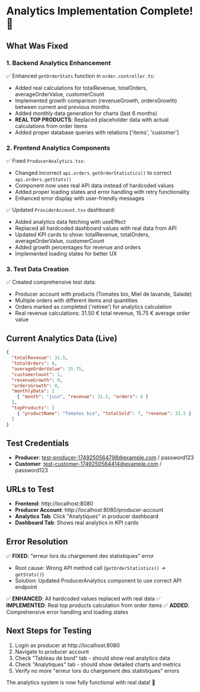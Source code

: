 # Analytics Implementation Complete! 🎉

## What Was Fixed

### 1. **Backend Analytics Enhancement**
✅ Enhanced `getOrderStats` function in `order.controller.ts`:
- Added real calculations for totalRevenue, totalOrders, averageOrderValue, customerCount
- Implemented growth comparison (revenueGrowth, ordersGrowth) between current and previous months
- Added monthly data generation for charts (last 6 months)
- **REAL TOP PRODUCTS**: Replaced placeholder data with actual calculations from order items
- Added proper database queries with relations ['items', 'customer']

### 2. **Frontend Analytics Components** 
✅ Fixed `ProducerAnalytics.tsx`:
- Changed incorrect `api.orders.getOrderStatistics()` to correct `api.orders.getStats()`
- Component now uses real API data instead of hardcoded values
- Added proper loading states and error handling with retry functionality
- Enhanced error display with user-friendly messages

✅ Updated `ProviderAccount.tsx` dashboard:
- Added analytics data fetching with useEffect
- Replaced all hardcoded dashboard values with real data from API
- Updated KPI cards to show: totalRevenue, totalOrders, averageOrderValue, customerCount
- Added growth percentages for revenue and orders
- Implemented loading states for better UX

### 3. **Test Data Creation**
✅ Created comprehensive test data:
- Producer account with products (Tomates bio, Miel de lavande, Salade)
- Multiple orders with different items and quantities
- Orders marked as completed ('retiree') for analytics calculation
- Real revenue calculations: 31.50 € total revenue, 15.75 € average order value

## Current Analytics Data (Live)
```json
{
  "totalRevenue": 31.5,
  "totalOrders": 6,
  "averageOrderValue": 15.75,
  "customerCount": 1,
  "revenueGrowth": 0,
  "ordersGrowth": 0,
  "monthlyData": [
    { "month": "juin", "revenue": 31.5, "orders": 6 }
  ],
  "topProducts": [
    { "productName": "Tomates bio", "totalSold": 7, "revenue": 31.5 }
  ]
}
```

## Test Credentials
- **Producer**: test-producer-1749250564798@example.com / password123
- **Customer**: test-customer-1749250564414@example.com / password123

## URLs to Test
- **Frontend**: http://localhost:8080
- **Producer Account**: http://localhost:8080/producer-account
- **Analytics Tab**: Click "Analytiques" in producer dashboard
- **Dashboard Tab**: Shows real analytics in KPI cards

## Error Resolution
✅ **FIXED**: "erreur lors du chargement des statistiques" error
- Root cause: Wrong API method call (`getOrderStatistics()` → `getStats()`)
- Solution: Updated ProducerAnalytics component to use correct API endpoint

✅ **ENHANCED**: All hardcoded values replaced with real data
✅ **IMPLEMENTED**: Real top products calculation from order items
✅ **ADDED**: Comprehensive error handling and loading states

## Next Steps for Testing
1. Login as producer at http://localhost:8080
2. Navigate to producer account
3. Check "Tableau de bord" tab - should show real analytics data
4. Check "Analytiques" tab - should show detailed charts and metrics
5. Verify no more "erreur lors du chargement des statistiques" errors

The analytics system is now fully functional with real data! 🚀
